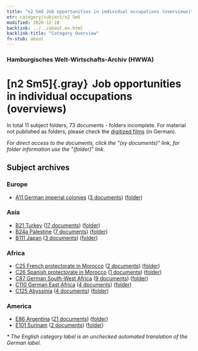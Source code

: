 ```yaml
---
title: "n2 Sm5 Job opportunities in individual occupations (overviews)"
etr: category/subject/n2 Sm5
modified: 2020-12-18
backlink: ../../about.en.html
backlink-title: "Category Overview"
fn-stub: about
---
```


### Hamburgisches Welt-Wirtschafts-Archiv (HWWA)
# [n2 Sm5]{.gray}&#8201; Job opportunities in individual occupations (overviews)&#160; 





In total 11 subject folders, 73 documents - folders incomplete.
For material not published as folders, please check the [digitized films](/film/h1_sh) (in German).

_For direct access to the documents, click the "(xy documents)" link, for folder information use the "(folder)" link._

## Subject archives



### Europe

- [A11 German imperial colonies](../../../geo/about.en.html#A11) (<a href="https://dfg-viewer.de/show/?tx_dlf[id]=https://pm20.zbw.eu/mets/sh/1409xx/140960/1449xx/144977/public.mets.en.xml" target="_blank">3 documents</a>) ([folder](http://purl.org/pressemappe20/folder/sh/140960,144977))

### Asia

- [B21 Turkey](../../../geo/about.en.html#B21) (<a href="https://dfg-viewer.de/show/?tx_dlf[id]=https://pm20.zbw.eu/mets/sh/1411xx/141111/1449xx/144977/public.mets.en.xml" target="_blank">17 documents</a>) ([folder](http://purl.org/pressemappe20/folder/sh/141111,144977))
- [B24a Palestine](../../../geo/about.en.html#B24a) (<a href="https://dfg-viewer.de/show/?tx_dlf[id]=https://pm20.zbw.eu/mets/sh/1411xx/141115/1449xx/144977/public.mets.en.xml" target="_blank">7 documents</a>) ([folder](http://purl.org/pressemappe20/folder/sh/141115,144977))
- [B111 Japan](../../../geo/about.en.html#B111) (<a href="https://dfg-viewer.de/show/?tx_dlf[id]=https://pm20.zbw.eu/mets/sh/1412xx/141272/1449xx/144977/public.mets.en.xml" target="_blank">3 documents</a>) ([folder](http://purl.org/pressemappe20/folder/sh/141272,144977))

### Africa

- [C25 French protectorate in Morocco](../../../geo/about.en.html#C25) (<a href="https://dfg-viewer.de/show/?tx_dlf[id]=https://pm20.zbw.eu/mets/sh/1413xx/141358/1449xx/144977/public.mets.en.xml" target="_blank">2 documents</a>) ([folder](http://purl.org/pressemappe20/folder/sh/141358,144977))
- [C26 Spanish protectorate in Morocco](../../../geo/about.en.html#C26) (<a href="https://dfg-viewer.de/show/?tx_dlf[id]=https://pm20.zbw.eu/mets/sh/1413xx/141359/1449xx/144977/public.mets.en.xml" target="_blank">1 documents</a>) ([folder](http://purl.org/pressemappe20/folder/sh/141359,144977))
- [C87 German South-West Africa](../../../geo/about.en.html#C87) (<a href="https://dfg-viewer.de/show/?tx_dlf[id]=https://pm20.zbw.eu/mets/sh/1414xx/141450/1449xx/144977/public.mets.en.xml" target="_blank">9 documents</a>) ([folder](http://purl.org/pressemappe20/folder/sh/141450,144977))
- [C110 German East Africa](../../../geo/about.en.html#C110) (<a href="https://dfg-viewer.de/show/?tx_dlf[id]=https://pm20.zbw.eu/mets/sh/1414xx/141471/1449xx/144977/public.mets.en.xml" target="_blank">4 documents</a>) ([folder](http://purl.org/pressemappe20/folder/sh/141471,144977))
- [C125 Abyssinia](../../../geo/about.en.html#C125) (<a href="https://dfg-viewer.de/show/?tx_dlf[id]=https://pm20.zbw.eu/mets/sh/1414xx/141482/1449xx/144977/public.mets.en.xml" target="_blank">4 documents</a>) ([folder](http://purl.org/pressemappe20/folder/sh/141482,144977))

### America

- [E86 Argentina](../../../geo/about.en.html#E86) (<a href="https://dfg-viewer.de/show/?tx_dlf[id]=https://pm20.zbw.eu/mets/sh/1416xx/141692/1449xx/144977/public.mets.en.xml" target="_blank">21 documents</a>) ([folder](http://purl.org/pressemappe20/folder/sh/141692,144977))
- [E101 Surinam](../../../geo/about.en.html#E101) (<a href="https://dfg-viewer.de/show/?tx_dlf[id]=https://pm20.zbw.eu/mets/sh/1416xx/141699/1449xx/144977/public.mets.en.xml" target="_blank">2 documents</a>) ([folder](http://purl.org/pressemappe20/folder/sh/141699,144977))


_* The English category label is an unchecked automated translation of the German label._

